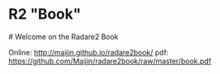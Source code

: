 # R2 "Book"



# Welcome on the Radare2 Book

Online: http://maijin.github.io/radare2book/
pdf: https://github.com/Maijin/radare2book/raw/master/book.pdf
